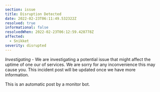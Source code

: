 ```yaml
---
section: issue
title: Disruption Detected
date: 2022-02-23T06:11:49.532322Z
resolved: true
informational: false
resolvedWhen: 2022-02-23T06:12:59.428778Z
affected:
  - Snikket
severity: disrupted
---
```

*Investigating* - We are investigating a potential issue that might affect the uptime of one our of services. We are sorry for any inconvenience this may cause you. This incident post will be updated once we have more information.

This is an automatic post by a monitor bot.
        